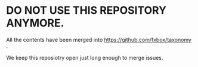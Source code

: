 # DO NOT USE THIS REPOSITORY ANYMORE.

All the contents have been merged into https://github.com/fxbox/taxonomy .

We keep this reposiotry open just long enough to merge issues.
